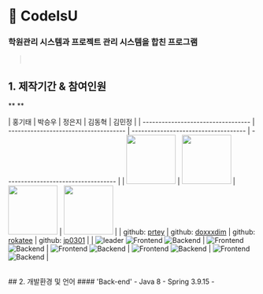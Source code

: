 # :pushpin: CodeIsU
### 학원관리 시스템과 프로젝트 관리 시스템을 합친 프로그램
 
> </br>

## 1. 제작기간 & 참여인원
**
**

| 홍기태 | 박승우 | 정은지 | 김동혁 | 김민정 |
| ---------------------------------- | ------------------------------------- | ------------------------------------ | ----------------------------------- |
| <img src="https://avatars.githubusercontent.com/u/78784909?v=4" width="100"/> | <img src="https://avatars.githubusercontent.com/u/108390441?v=4" width="100"/> | <img src="https://avatars.githubusercontent.com/u/108384663?v=4" width="100"/> | <img src="https://avatars.githubusercontent.com/u/108384664?v=4" width="100"/> |
| github: [prtey](https://github.com/prtey) | github: [doxxxdim](https://github.com/doxxxdim) | github: [rokatee](https://github.com/rokatee) | github: [jp0301](https://github.com/jp0301) |
| ![leader](https://img.shields.io/badge/-Leader-ff69b4) ![Frontend](https://img.shields.io/badge/-Frontend-9cf) ![Backend](https://img.shields.io/badge/-Backend-FFD133) | ![Frontend](https://img.shields.io/badge/-Frontend-9cf) ![Backend](https://img.shields.io/badge/-Backend-FFD133) | ![Frontend](https://img.shields.io/badge/-Frontend-9cf) ![Backend](https://img.shields.io/badge/-Backend-FFD133) | ![Frontend](https://img.shields.io/badge/-Frontend-9cf) ![Backend](https://img.shields.io/badge/-Backend-FFD133) | ![Frontend](https://img.shields.io/badge/-Frontend-9cf) ![Backend](https://img.shields.io/badge/-Backend-FFD133) |






</br>
##  2. 개발환경 및 언어
####  'Back-end'
- Java 8
- Spring 3.9.15
-
